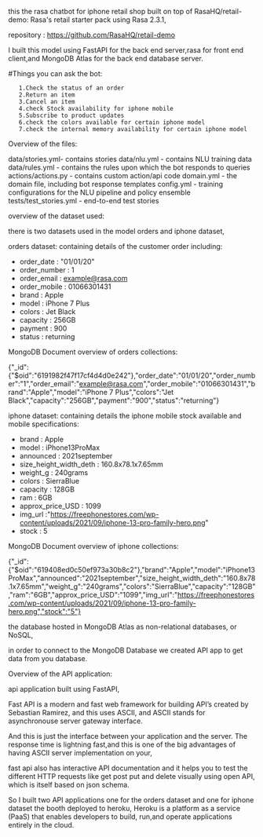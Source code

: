 this the rasa chatbot for iphone retail shop built on top of RasaHQ/retail-demo: Rasa's retail starter pack using Rasa 2.3.1,

repository : https://github.com/RasaHQ/retail-demo

I built this model using  FastAPI for the back end server,rasa for front end client,and MongoDB Atlas for the back end database server.

#Things you can ask the bot:

       1.Check the status of an order
       2.Return an item
       3.Cancel an item
       4.check Stock availability for iphone mobile
       5.Subscribe to product updates
       6.check the colors available for certain iphone model
       7.check the internal memory availability for certain iphone model
	
Overview of the files:

data/stories.yml- contains stories
data/nlu.yml -  contains NLU training data
data/rules.yml -  contains the rules upon which the bot responds to queries
actions/actions.py -  contains custom action/api code
domain.yml -  the domain file, including bot response templates
config.yml -  training configurations for the NLU pipeline and policy ensemble
tests/test_stories.yml -  end-to-end test stories

overview of the dataset used:

there is two datasets used in the model orders and iphone dataset,

orders dataset:
 containing details of the customer order including:

- order_date : "01/01/20"
- order_number : 1
- order_email : example@rasa.com
- order_mobile : 01066301431
- brand : Apple
- model : iPhone 7 Plus
- colors : Jet Black
- capacity : 256GB
- payment : 900 
- status : returning




MongoDB Document overview of orders collections:

{"_id":{"$oid":"6191982f47f17cf4d4d0e242"},"order_date":"01/01/20","order_number":"1","order_email":"example@rasa.com","order_mobile":"01066301431","brand":"Apple","model":"iPhone 7 Plus","colors":"Jet Black","capacity":"256GB","payment":"900","status":"returning"}


iphone dataset:
containing details the iphone mobile stock available and mobile specifications:

- brand : Apple
- model : iPhone13ProMax
- announced : 2021september
- size_height_width_deth : 160.8x78.1x7.65mm
- weight_g : 240grams
- colors : SierraBlue
- capacity : 128GB
- ram : 6GB
- approx_price_USD : 1099
- img_url :"https://freephonestores.com/wp-content/uploads/2021/09/iphone-13-pro-family-hero.png"
- stock : 5

MongoDB Document overview of iphone collections:

{"_id":{"$oid":"619408ed0c50ef973a30b8c2"},"brand":"Apple","model":"iPhone13ProMax","announced":"2021september","size_height_width_deth":"160.8x78.1x7.65mm","weight_g":"240grams","colors":"SierraBlue","capacity":"128GB","ram":"6GB","approx_price_USD":"1099","img_url":"https://freephonestores.com/wp-content/uploads/2021/09/iphone-13-pro-family-hero.png","stock":"5"}

the database hosted in MongoDB Atlas as non-relational databases, or NoSQL,

in order to connect to the MongoDB Database we created API app to get data from you database.



Overview of the API application:


api application built using FastAPI, 

Fast API is a modern and fast web framework for building API’s created by Sebastian Ramirez, and this uses ASCII, 
and ASCII stands for asynchronouse server gateway interface.

And this is just the interface between your application and the server.
The response time is lightning fast,and this is one of the big advantages of having ASCII server implementation on your,

fast api also has interactive API documentation and it helps you to test the different HTTP requests like get post put and delete visually using open API,
which is itself based on json schema.

So I built two API applications one for the orders dataset and one for iphone dataset the booth deployed to heroku, 
Heroku is a platform as a service (PaaS) that enables developers to build, run,and operate applications entirely in the cloud.

